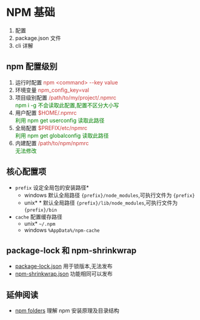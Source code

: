 # NPM 基础
1. 配置
2. package.json 文件
3. cli 详解


## npm 配置级别
<!--
按照优先级,从高到低
配置格式类似 ini 文件,采用 npm/ini 进行解析
1. 说明配置级别
2. 说明配置优先级
-->
1. 运行时配置 <span class="fade-left fragment" style="color:#cb3837">npm \<command> --key value</span> 
2. 环境变量 <span class="fade-left fragment" style="color:#cb3837">npm_config_key=val</span> 
3. 项目级别配置 <span class="fade-left fragment" style="color:#cb3837">/path/to/my/project/.npmrc</span>     
	<span  class="fade-left fragment" style="color:green">npm i -g 不会读取此配置,配置不区分大小写</span>
4. 用户配置 <span class="fade-left fragment" style="color:#cb3837">$HOME/.npmrc</span>   
	<span class="fade-in fragment"  style="color:green">利用 npm get userconfig 读取此路径</span>
5. 全局配置 <span class="fade-left fragment" style="color:#cb3837">$PREFIX/etc/npmrc</span>   
	<span  class="fade-in fragment"  style="color:green">利用 npm get globalconfig 读取此路径</span>
6. 内建配置 <span class="fade-left fragment" style="color:#cb3837">/path/to/npm/npmrc</span>   
	<span  class="fade-in fragment"  style="color:green">无法修改</span>



## 核心配置项
* `prefix` 设定全局包的安装路径* 
  * windows 默认全局路径 `{prefix}/node_modules`,可执行文件为 `{prefix}`
  * unix* * 默认全局路径 `{prefix}/lib/node_modules`,可执行文件为 `{prefix}/bin`
* `cache` 配置缓存路径
  * unix* `~/.npm`
  * windows `%AppData%/npm-cache`


## package-lock 和 npm-shrinkwrap
* [package-lock.json](https://docs.npmjs.com/files/package-lock.json.html) 用于锁版本,无法发布
* [npm-shrinkwrap.json](https://docs.npmjs.com/cli/shrinkwrap) 功能相同可以发布


## 延伸阅读
* [npm folders](https://docs.npmjs.com/files/folders.html#cache) 理解 npm 安装原理及目录结构